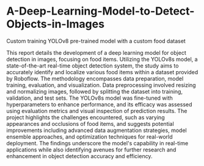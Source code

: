 # A-Deep-Learning-Model-to-Detect-Objects-in-Images

Custom training YOLOv8 pre-trained model with a custom food dataset

This report details the development of a deep learning model for object detection in images, focusing on food items. Utilizing the YOLOv8s model, a state-of-the-art real-time object detection system, the study aims to accurately identify and localize various food items within a dataset provided by Roboflow. The methodology encompasses data preparation, model training, evaluation, and visualization. Data preprocessing involved resizing and normalizing images, followed by splitting the dataset into training, validation, and test sets. The YOLOv8s model was fine-tuned with hyperparameters to enhance performance, and its efficacy was assessed using evaluation metrics and visual inspection of prediction results. The project highlights the challenges encountered, such as varying appearances and occlusions of food items, and suggests potential improvements including advanced data augmentation strategies, model ensemble approaches, and optimization techniques for real-world deployment. The findings underscore the model's capability in real-time applications while also identifying avenues for further research and enhancement in object detection accuracy and efficiency.
